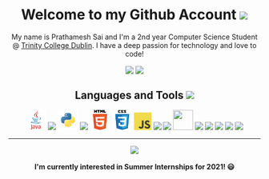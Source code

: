 <h1 align="center">Welcome to my Github Account <img src="https://raw.githubusercontent.com/MartinHeinz/MartinHeinz/master/wave.gif" width="22px"/></h1>

<p align="center">My name is Prathamesh Sai and I'm a 2nd year Computer Science Student @ <a href="https://www.tcd.ie/">Trinity College Dublin<a/>. I have a deep passion for technology and love to code!</p>

<p align = "center">
<a>
  <img align="center" src="https://github-readme-stats.vercel.app/api?username=saisankp&show_icons=true&theme=tokyonight&line_height=27.5" />
</a>
<a>
  <img align="center" src="https://github-readme-stats.vercel.app/api/top-langs/?username=saisankp&hide=css,java,html&theme=tokyonight&line_height=29" />
</a>
</p>

<h2 align="center">Languages and Tools <img src="https://media2.giphy.com/media/3jnNUNEuDSYdoGmU7Q/giphy.gif" width="30px"/></h2>
<p align="center">

  <div align="center">
  
  <code><img height="40" src="https://raw.githubusercontent.com/devicons/devicon/master/icons/java/java-original-wordmark.svg"></code> <code><img height="40" src="https://cdn.iconscout.com/icon/free/png-512/c-programming-569564.png"></code> <code><img height="40" src="https://raw.githubusercontent.com/github/explore/80688e429a7d4ef2fca1e82350fe8e3517d3494d/topics/python/python.png"></code> <code><img height="35" src="https://i.imgur.com/vhAMwnx.png"></code> <code><img height="40" src="https://raw.githubusercontent.com/github/explore/80688e429a7d4ef2fca1e82350fe8e3517d3494d/topics/html/html.png"></code> <code><img height="40" src="https://raw.githubusercontent.com/github/explore/80688e429a7d4ef2fca1e82350fe8e3517d3494d/topics/css/css.png"></code> <code><img height="35" src="https://raw.githubusercontent.com/github/explore/80688e429a7d4ef2fca1e82350fe8e3517d3494d/topics/javascript/javascript.png"></code> <code><img height="35" src="https://cdn.freebiesupply.com/logos/large/2x/eclipse-11-logo-png-transparent.png"></code> <code><img height="35" 
src="http://micheee.github.io/images/static/basex-web-slides/webroot/images/BaseX.png"></code> <code><img height="40" width="40"
src="https://www.r-project.org/logo/Rlogo.svg"></code> <code><img height="35" 
src="https://git-scm.com/images/logos/downloads/Git-Icon-1788C.png"></code> <code><img height="35" 
src="https://cdn.worldvectorlogo.com/logos/visual-studio-code-1.svg"></code> <code><img height="40" src="https://i.imgur.com/e9zLb9d.png"></code> <code><img height="40" src="https://upload.wikimedia.org/wikipedia/commons/2/2e/Processing_3_logo.png"></code> <code><img height="40" src="https://upload.wikimedia.org/wikipedia/commons/0/01/Windows_Terminal_Logo_256x256.png"></code>

  </div>
  </p>

---
<p align="center">

  <div align="center">
  <img src="https://camo.githubusercontent.com/8bb7c1de40aadb0d8eede2add7716932344b30235088d239831fe0e884de8f82/68747470733a2f2f696d672e736869656c64732e696f2f62616467652f6c696e6b6564696e2532302d2532333030373742352e7376673f267374796c653d666f722d7468652d6261646765266c6f676f3d6c696e6b6564696e266c6f676f436f6c6f723d7768697465">
    </div>
  </p>

<p align = "center">
 <b>I'm currently interested in Summer Internships for 2021! 😃</b>
</p>
